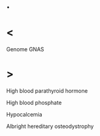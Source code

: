# .

# <

Genome GNAS

# >

High blood parathyroid hormone

High blood phosphate

Hypocalcemia

Albright hereditary osteodystrophy
